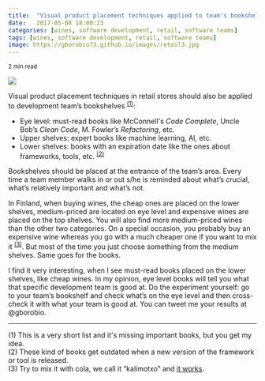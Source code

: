 ```yaml
---
title:  "Visual product placement techniques applied to team's bookshelves"
date:   2017-05-08 18:00:23
categories: [wines, software development, retail, software teams]
tags: [wines, software development, retail, software teams]
image: https://gborobio73.github.io/images/retail3.jpg
---
```

<sub>2 min read</sub>

![](../../images/retail3.jpg)

Visual product placement techniques in retail stores should also be applied to development team’s bookshelves <sup>[(1)](#fnOne)</sup>: 
* Eye level: must-read books like McConnell's _Code Complete_, Uncle Bob’s _Clean Code_, M. Fowler’s _Refactoring_, etc.
* Upper shelves: expert books like machine learning, AI, etc.
* Lower shelves: books with an expiration date like the ones about frameworks, tools, etc. <sup>[(2)](#fnTwo)</sup>

Bookshelves should be placed at the entrance of the team’s area. Every time a team member walks in or out s/he is reminded about what’s crucial, what’s relatively important and what’s not.

In Finland, when buying wines, the cheap ones are placed on the lower shelves, medium-priced are located on eye level and expensive wines are placed on the top shelves. You will also find more medium-priced wines than the other two categories. On a special occasion, you probably buy an expensive wine whereas you go with a much cheaper one if you want to mix it <sup>[(3)](#fnThree)</sup>. But most of the time you just choose something from the medium shelves. Same goes for the books.

I find it very interesting, when I see must-read books placed on the lower shelves, like cheap wines. In my opinion, eye level books will tell you what that specific development team is good at. Do the experiment yourself: go to your team’s bookshelf and check what’s on the eye level and then cross-check it with what your team is good at. You can tweet me your results at @gborobio.

---
<a name="fnOne">(1)</a> This is a very short list and it's missing important books, but you get my idea.<br> 
<a name="fnTwo">(2)</a> These kind of books get outdated when a new version of the framework or tool is released.<br> 
<a name="fnThree">(3)</a> Try to mix it with cola, we call it “kalimotxo” and [it works](http://www.nytimes.com/2013/05/22/dining/wine-and-cola-it-works.html).
